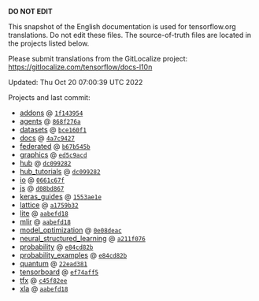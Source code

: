 __DO NOT EDIT__

This snapshot of the English documentation is used for tensorflow.org
translations. Do not edit these files. The source-of-truth files are located in
the projects listed below.

Please submit translations from the GitLocalize project: https://gitlocalize.com/tensorflow/docs-l10n

Updated: Thu Oct 20 07:00:39 UTC 2022

Projects and last commit:

- [addons](https://github.com/tensorflow/addons/tree/master/docs) @ <a href='https://github.com/tensorflow/addons/commit/1f14395415deb3e2dc94da6528ba461ea50c3bfb'><code>1f143954</code></a>
- [agents](https://github.com/tensorflow/agents/tree/master/docs) @ <a href='https://github.com/tensorflow/agents/commit/868f276af35c376d5c122d82a7ea4b6780b22652'><code>868f276a</code></a>
- [datasets](https://github.com/tensorflow/datasets/tree/master/docs) @ <a href='https://github.com/tensorflow/datasets/commit/bce160f1b9d42697d6d6d17d0a2ecf715a72e361'><code>bce160f1</code></a>
- [docs](https://github.com/tensorflow/docs/tree/master/site/en) @ <a href='https://github.com/tensorflow/docs/commit/4a7c94274eec86dc1e0f2637fdb4e6074b3127fc'><code>4a7c9427</code></a>
- [federated](https://github.com/tensorflow/federated/tree/main/docs) @ <a href='https://github.com/tensorflow/federated/commit/b67b545b3ff178aaa4142bddaac59f26a16fd7fa'><code>b67b545b</code></a>
- [graphics](https://github.com/tensorflow/graphics/tree/master/tensorflow_graphics/g3doc) @ <a href='https://github.com/tensorflow/graphics/commit/ed5c9acd2e7b8d44bb23cc0120acea74fdbb77ea'><code>ed5c9acd</code></a>
- [hub](https://github.com/tensorflow/hub/tree/master/docs) @ <a href='https://github.com/tensorflow/hub/commit/dc09928245859416e741a47a7b0f29ec1689eb69'><code>dc099282</code></a>
- [hub_tutorials](https://github.com/tensorflow/hub/tree/master/examples/colab) @ <a href='https://github.com/tensorflow/hub/commit/dc09928245859416e741a47a7b0f29ec1689eb69'><code>dc099282</code></a>
- [io](https://github.com/tensorflow/io/tree/master/docs) @ <a href='https://github.com/tensorflow/io/commit/0661c67f8e7f9e33aca9179afbadee71dd48171c'><code>0661c67f</code></a>
- [js](https://github.com/tensorflow/tfjs-website/tree/master/docs) @ <a href='https://github.com/tensorflow/tfjs-website/commit/d08bd867445dd5323afd4586a3595c22768adae7'><code>d08bd867</code></a>
- [keras_guides](https://github.com/tensorflow/docs/tree/snapshot-keras/site/en/guide/keras) @ <a href='https://github.com/tensorflow/docs/commit/1553ae1e4a149be71703e2ee60173b3d1e0e8c00'><code>1553ae1e</code></a>
- [lattice](https://github.com/tensorflow/lattice/tree/master/docs) @ <a href='https://github.com/tensorflow/lattice/commit/a1759b3243131cafca37d46b1977362dec8abee3'><code>a1759b32</code></a>
- [lite](https://github.com/tensorflow/tensorflow/tree/master/tensorflow/lite/g3doc) @ <a href='https://github.com/tensorflow/tensorflow/commit/aabefd188e87322bc8f30a08280df6d1d5201bb4'><code>aabefd18</code></a>
- [mlir](https://github.com/tensorflow/tensorflow/tree/master/tensorflow/compiler/mlir/g3doc) @ <a href='https://github.com/tensorflow/tensorflow/commit/aabefd188e87322bc8f30a08280df6d1d5201bb4'><code>aabefd18</code></a>
- [model_optimization](https://github.com/tensorflow/model-optimization/tree/master/tensorflow_model_optimization/g3doc) @ <a href='https://github.com/tensorflow/model-optimization/commit/0e08deac13210ca77bcddcfb258e35e42640a164'><code>0e08deac</code></a>
- [neural_structured_learning](https://github.com/tensorflow/neural-structured-learning/tree/master/g3doc) @ <a href='https://github.com/tensorflow/neural-structured-learning/commit/a211f0762c3b71112b275cd05ff6d579f5316891'><code>a211f076</code></a>
- [probability](https://github.com/tensorflow/probability/tree/main/tensorflow_probability/g3doc) @ <a href='https://github.com/tensorflow/probability/commit/e84cd82b901b2ee58514052df119b726d2c34065'><code>e84cd82b</code></a>
- [probability_examples](https://github.com/tensorflow/probability/tree/main/tensorflow_probability/examples/jupyter_notebooks) @ <a href='https://github.com/tensorflow/probability/commit/e84cd82b901b2ee58514052df119b726d2c34065'><code>e84cd82b</code></a>
- [quantum](https://github.com/tensorflow/quantum/tree/master/docs) @ <a href='https://github.com/tensorflow/quantum/commit/22ead381acb6446d11b4be17e03d8a57fe59a429'><code>22ead381</code></a>
- [tensorboard](https://github.com/tensorflow/tensorboard/tree/master/docs) @ <a href='https://github.com/tensorflow/tensorboard/commit/ef74aff552c5ea30cf69b1975fe01914582f7c4e'><code>ef74aff5</code></a>
- [tfx](https://github.com/tensorflow/tfx/tree/master/docs) @ <a href='https://github.com/tensorflow/tfx/commit/c45f82eeead899fcd603a5b1a4d408e52cbf8fc7'><code>c45f82ee</code></a>
- [xla](https://github.com/tensorflow/tensorflow/tree/master/tensorflow/compiler/xla/g3doc) @ <a href='https://github.com/tensorflow/tensorflow/commit/aabefd188e87322bc8f30a08280df6d1d5201bb4'><code>aabefd18</code></a>

